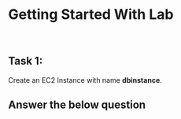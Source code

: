 # Getting Started With Lab
<br>

## Task 1: 

Create an EC2 Instance with name **dbinstance**.

<validation step="af4e7e3a-e050-4409-badc-202cd9c1ffb1" />

## Answer the below question

<question source="https://raw.githubusercontent.com/manavdakshini/InlineQuestions/main/questions/databricks/question-01.md" />

